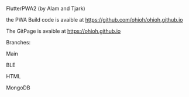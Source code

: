 FlutterPWA2 (by Alam and Tjark)

the PWA Build code is avaible at https://github.com/ohioh/ohioh.github.io

The GitPage is avaible at https://ohioh.github.io

Branches:

Main

BLE

HTML

MongoDB


